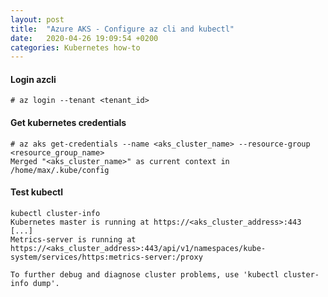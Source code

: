 ```yaml
---
layout: post
title:  "Azure AKS - Configure az cli and kubectl"
date:   2020-04-26 19:09:54 +0200
categories: Kubernetes how-to
---
```


#### Login azcli

```
# az login --tenant <tenant_id>
```

#### Get kubernetes credentials

```
# az aks get-credentials --name <aks_cluster_name> --resource-group <resource_group_name>
Merged "<aks_cluster_name>" as current context in /home/max/.kube/config
```

#### Test kubectl

```
kubectl cluster-info
Kubernetes master is running at https://<aks_cluster_address>:443
[...]
Metrics-server is running at https://<aks_cluster_address>:443/api/v1/namespaces/kube-system/services/https:metrics-server:/proxy

To further debug and diagnose cluster problems, use 'kubectl cluster-info dump'.
```
